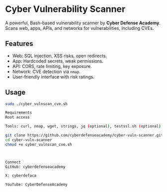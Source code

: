 # Cyber Vulnerability Scanner
A powerful, Bash-based vulnerability scanner by **Cyber Defense Academy**. Scans web, apps, APIs, and networks for vulnerabilities, including CVEs.

## Features
- Web: SQL injection, XSS risks, open redirects.
- App: Hardcoded secrets, weak permissions.
- API: CORS, rate limiting, key exposure.
- Network: CVE detection via `nmap`.
- User-friendly interface with risk ratings.

## Usage
```bash
sudo ./cyber_vulnscan_cve.sh

Requirements
Root access

Tools: curl, nmap, wget, strings, jq (optional), testssl.sh (optional)

git clone https://github.com/cyberdefenseacademy/cyber-vuln-scanner.git
cd cyber-vuln-scanner
chmod +x cyber_vulnscan_cve.sh



Connect
GitHub: cyberdefenseacademy

X: cyberdefaca

YouTube: CyberDefenseAcademy


